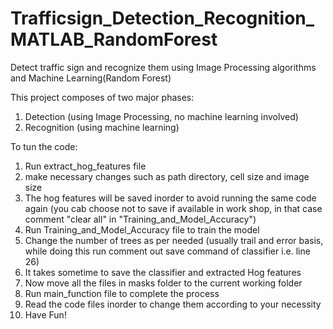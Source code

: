 # Trafficsign_Detection_Recognition_MATLAB_RandomForest
Detect traffic sign and recognize them using Image Processing algorithms and Machine Learning(Random Forest)

This project composes of two major phases:
1. Detection (using Image Processing, no machine learning involved)
2. Recognition (using machine learning)

To tun the code:
1. Run extract_hog_features file
2. make necessary changes such as path directory, cell size and image size
3. The hog features will be saved inorder to avoid running the same code again (you cab choose not to save if available in work shop, in that case comment "clear all" in "Training_and_Model_Accuracy")
4. Run Training_and_Model_Accuracy file to train the model
5. Change the number of trees as per needed (usually trail and error basis, while doing this run comment out save command of classifier i.e. line 26)
6. It takes sometime to save the classifier and extracted Hog features
7. Now move all the files in masks folder to the current working folder
8. Run main_function file to complete the process
9. Read the code files inorder to change them according to your necessity
10. Have Fun!
